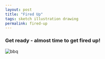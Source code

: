 ```yaml
---
layout: post
title: "Fired Up"
tags: sketch illustration drawing
permalink: fired-up
---
```

### Get ready - almost time to get fired up!
![bbq](https://www.evernote.com/shard/s126/sh/b9f174e8-fa28-41d2-af43-1c6ba378d43a/210fda1daabeb4e168013ffab701a514/deep/0/Screenshot-5-24-15,-4-12-PM.png)